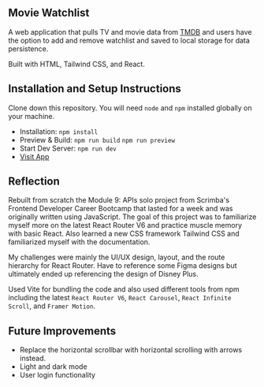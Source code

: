 ## Movie Watchlist

A web application that pulls TV and movie data from [TMDB](https://www.themoviedb.org/) and users have the option to add and remove watchlist and saved to local storage for data persistence.

Built with HTML, Tailwind CSS, and React.

## Installation and Setup Instructions

Clone down this repository. You will need `node` and `npm` installed globally on your machine.

- Installation: `npm install`  
- Preview & Build: `npm run build` `npm run preview`
- Start Dev Server: `npm run dev`  
- [Visit App](https://mauvie.netlify.app/)

## Reflection
Rebuilt from scratch the Module 9: APIs solo project from Scrimba's Frontend Developer Career Bootcamp that lasted for a week and was originally written using JavaScript. The goal of this project was to familiarize myself more on the latest React Router V6 and practice muscle memory with basic React. Also learned a new CSS framework Tailwind CSS and familiarized myself with the documentation.

My challenges were mainly the UI/UX design, layout, and the route hierarchy for React Router. Have to reference some Figma designs but ultimately ended up referencing the design of Disney Plus.

Used Vite for bundling the code and also used different tools from npm including 
the latest `React Router V6`, `React Carousel`, `React Infinite Scroll`, and `Framer Motion`.

## Future Improvements
  - Replace the horizontal scrollbar with horizontal scrolling with arrows instead.
  - Light and dark mode
  - User login functionality
